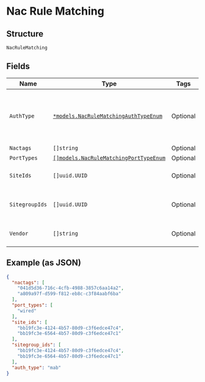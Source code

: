 
# Nac Rule Matching

## Structure

`NacRuleMatching`

## Fields

| Name | Type | Tags | Description |
|  --- | --- | --- | --- |
| `AuthType` | [`*models.NacRuleMatchingAuthTypeEnum`](../../doc/models/nac-rule-matching-auth-type-enum.md) | Optional | enum: `cert`, `device-auth`, `eap-teap`, `eap-tls`, `eap-ttls`, `idp`, `mab`, `psk` |
| `Nactags` | `[]string` | Optional | - |
| `PortTypes` | [`[]models.NacRuleMatchingPortTypeEnum`](../../doc/models/nac-rule-matching-port-type-enum.md) | Optional | - |
| `SiteIds` | `[]uuid.UUID` | Optional | list of site ids to match |
| `SitegroupIds` | `[]uuid.UUID` | Optional | list of sitegroup ids to match |
| `Vendor` | `[]string` | Optional | list of vendors to match |

## Example (as JSON)

```json
{
  "nactags": [
    "041d5d36-716c-4cfb-4988-3857c6aa14a2",
    "a809a97f-d599-f812-eb8c-c3f84aabf6ba"
  ],
  "port_types": [
    "wired"
  ],
  "site_ids": [
    "bb19fc3e-4124-4b57-80d9-c3f6edce47c4",
    "bb19fc3e-6564-4b57-80d9-c3f6edce47c1"
  ],
  "sitegroup_ids": [
    "bb19fc3e-4124-4b57-80d9-c3f6edce47c4",
    "bb19fc3e-6564-4b57-80d9-c3f6edce47c1"
  ],
  "auth_type": "mab"
}
```

